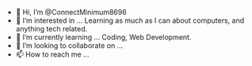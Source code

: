 - 👋 Hi, I’m @ConnectMinimum8696
- 👀 I’m interested in ... Learning as much as I can about computers, and anything tech related.
- 🌱 I’m currently learning ... Coding, Web Development.
- 💞️ I’m looking to collaborate on ...
- 📫 How to reach me ...

<!---
ConnectMinimum8696/ConnectMinimum8696 is a ✨ special ✨ repository because its `README.md` (this file) appears on your GitHub profile.
You can click the Preview link to take a look at your changes.
--->

